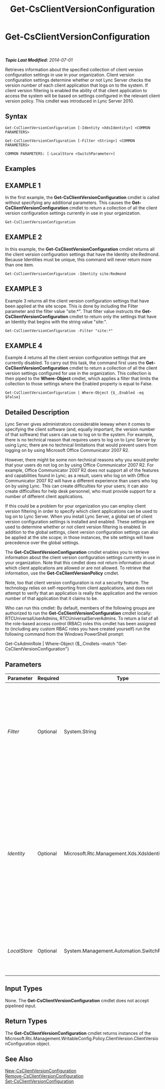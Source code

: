 ﻿---
title: Get-CsClientVersionConfiguration
TOCTitle: Get-CsClientVersionConfiguration
ms:assetid: ed39feda-ebcf-4ed6-a970-64543f150b16
ms:mtpsurl: https://technet.microsoft.com/en-us/library/Gg399072(v=OCS.15)
ms:contentKeyID: 48185744
ms.date: 07/07/2014
mtps_version: v=OCS.15
---

<div data-xmlns="http://www.w3.org/1999/xhtml">

<div class="topic" data-xmlns="http://www.w3.org/1999/xhtml" data-msxsl="urn:schemas-microsoft-com:xslt" data-cs="http://msdn.microsoft.com/en-us/">

<div data-asp="http://msdn2.microsoft.com/asp">

# Get-CsClientVersionConfiguration

</div>

<div id="mainSection">

<div id="mainBody">

<span> </span>

_**Topic Last Modified:** 2014-07-01_

Retrieves information about the specified collection of client version configuration settings in use in your organization. Client version configuration settings determine whether or not Lync Server checks the version number of each client application that logs on to the system. If client version filtering is enabled the ability of that client application to access the system will be based on settings configured in the relevant client version policy. This cmdlet was introduced in Lync Server 2010.

<div>

## Syntax

    Get-CsClientVersionConfiguration [-Identity <XdsIdentity>] <COMMON PARAMETERS>

    Get-CsClientVersionConfiguration [-Filter <String>] <COMMON PARAMETERS>

    COMMON PARAMETERS: [-LocalStore <SwitchParameter>]

</div>

<div>

## Examples

<div>

## EXAMPLE 1

In the first example, the **Get-CsClientVersionConfiguration** cmdlet is called without specifying any additional parameters. This causes the **Get-CsClientVersionConfiguration** cmdlet to return a collection of all the client version configuration settings currently in use in your organization.

    Get-CsClientVersionConfiguration

</div>

<div>

## EXAMPLE 2

In this example, the **Get-CsClientVersionConfiguration** cmdlet returns all the client version configuration settings that have the Identity site:Redmond. Because Identities must be unique, this command will never return more than one item.

    Get-CsClientVersionConfiguration -Identity site:Redmond

</div>

<div>

## EXAMPLE 3

Example 3 returns all the client version configuration settings that have been applied at the site scope. This is done by including the Filter parameter and the filter value "site:\*". That filter value instructs the **Get-CsClientVersionConfiguration** cmdlet to return only the settings that have an Identity that begins with the string value "site:".

    Get-CsClientVersionConfiguration -Filter "site:*"

</div>

<div>

## EXAMPLE 4

Example 4 returns all the client version configuration settings that are currently disabled. To carry out this task, the command first uses the **Get-CsClientVersionConfiguration** cmdlet to return a collection of all the client version settings configured for use in the organization. This collection is then piped to the **Where-Object** cmdlet, which applies a filter that limits the collection to those settings where the Enabled property is equal to False.

    Get-CsClientVersionConfiguration | Where-Object {$_.Enabled -eq $False}

</div>

</div>

<div>

## Detailed Description

Lync Server gives administrators considerable leeway when it comes to specifying the client software (and, equally important, the version number of that software) that users can use to log on to the system. For example, there is no technical reason that requires users to log on to Lync Server by using Lync; there are no technical limitations that would prevent users from logging on by using Microsoft Office Communicator 2007 R2.

However, there might be some non-technical reasons why you would prefer that your users do not log on by using Office Communicator 2007 R2. For example, Office Communicator 2007 R2 does not support all of the features and capabilities found in Lync; as a result, users who log on with Office Communicator 2007 R2 will have a different experience than users who log on by using Lync. This can create difficulties for your users; it can also create difficulties for help desk personnel, who must provide support for a number of different client applications.

If this could be a problem for your organization you can employ client version filtering in order to specify which client applications can be used to log on to Lync Server. When you install Lync Server, a global set of client version configuration settings is installed and enabled. These settings are used to determine whether or not client version filtering is enabled. In addition to the global settings, client version configuration settings can also be applied at the site scope; in those instances, the site settings will have precedence over the global settings.

The **Get-CsClientVersionConfiguration** cmdlet enables you to retrieve information about the client version configuration settings currently in use in your organization. Note that this cmdlet does not return information about which client applications are allowed or are not allowed. To retrieve that information, use the **Get-CsClientVersionPolicy** cmdlet.

Note, too that client version configuration is not a security feature. The technology relies on self-reporting from client applications, and does not attempt to verify that an application is really the application and the version number of that application that it claims to be.

Who can run this cmdlet: By default, members of the following groups are authorized to run the **Get-CsClientVersionConfiguration** cmdlet locally: RTCUniversalUserAdmins, RTCUniversalServerAdmins. To return a list of all the role-based access control (RBAC) roles this cmdlet has been assigned to (including any custom RBAC roles you have created yourself) run the following command from the Windows PowerShell prompt:

Get-CsAdminRole | Where-Object {$\_.Cmdlets –match "Get-CsClientVersionConfiguration"}

</div>

<div>

## Parameters


<table>
<colgroup>
<col style="width: 25%" />
<col style="width: 25%" />
<col style="width: 25%" />
<col style="width: 25%" />
</colgroup>
<thead>
<tr class="header">
<th>Parameter</th>
<th>Required</th>
<th>Type</th>
<th>Description</th>
</tr>
</thead>
<tbody>
<tr class="odd">
<td><p><em>Filter</em></p></td>
<td><p>Optional</p></td>
<td><p>System.String</p></td>
<td><p>Enables you to use wildcard characters in order to return a collection (or collections) of client version configuration settings. To return a collection of all the settings configured at the site scope, use this syntax: -Filter site:*. To return a collection of all the settings that have the string value &quot;EMEA&quot; somewhere in their Identity (the only property you can filter for) use this syntax: -Filter *EMEA*.</p></td>
</tr>
<tr class="even">
<td><p><em>Identity</em></p></td>
<td><p>Optional</p></td>
<td><p>Microsoft.Rtc.Management.Xds.XdsIdentity</p></td>
<td><p>Indicates the unique identifier for the collection of client version configuration settings you want to return. To refer to the global settings, use this syntax: -Identity global. To refer to a collection configured at the site scope, use syntax similar to this: -Identity site:Redmond. You cannot use wildcards when specifying an Identity. If you need to use wildcards, then include the Filter parameter instead.</p>
<p>If this parameter is not specified then the <strong>Get-CsClientVersionConfiguration</strong> cmdlet returns a collection of all the client version configuration settings in use in the organization.</p></td>
</tr>
<tr class="odd">
<td><p><em>LocalStore</em></p></td>
<td><p>Optional</p></td>
<td><p>System.Management.Automation.SwitchParameter</p></td>
<td><p>Retrieves the client version configuration data from the local replica of the Central Management store rather than from the Central Management store itself.</p></td>
</tr>
</tbody>
</table>


</div>

<div>

## Input Types

None. The **Get-CsClientVersionConfiguration** cmdlet does not accept pipelined input.

</div>

<div>

## Return Types

The **Get-CsClientVersionConfiguration** cmdlet returns instances of the Microsoft.Rtc.Management.WritableConfig.Policy.ClientVersion.ClientVersionConfiguration object.

</div>

<div>

## See Also


[New-CsClientVersionConfiguration](new-csclientversionconfiguration.md)  
[Remove-CsClientVersionConfiguration](remove-csclientversionconfiguration.md)  
[Set-CsClientVersionConfiguration](set-csclientversionconfiguration.md)  
  

</div>

</div>

<span> </span>

</div>

</div>

</div>

